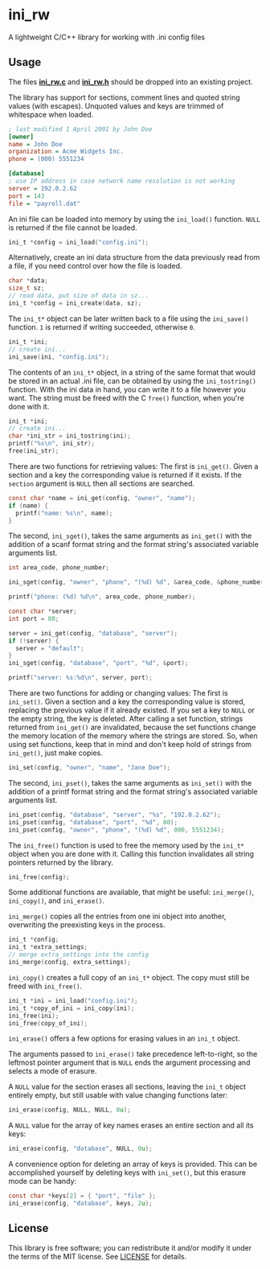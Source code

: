 
# ini_rw
A lightweight C/C++ library for working with .ini config files

## Usage
The files **[ini_rw.c](src/ini_rw.c?raw=1)** and **[ini_rw.h](src/ini_rw.h?raw=1)**
should be dropped into an existing project.

The library has support for sections, comment lines and quoted string values
(with escapes). Unquoted values and keys are trimmed of whitespace when loaded.

```ini
; last modified 1 April 2001 by John Doe
[owner]
name = John Doe
organization = Acme Widgets Inc.
phone = (000) 5551234

[database]
; use IP address in case network name resolution is not working
server = 192.0.2.62
port = 143
file = "payroll.dat"
```

An ini file can be loaded into memory by using the `ini_load()` function.
`NULL` is returned if the file cannot be loaded.
```c
ini_t *config = ini_load("config.ini");
```

Alternatively, create an ini data structure from the data previously read from
a file, if you need control over how the file is loaded.
```c
char *data;
size_t sz;
// read data, put size of data in sz...
ini_t *config = ini_create(data, sz);
```

The `ini_t*` object can be later written back to a file using the `ini_save()`
function. `1` is returned if writing succeeded, otherwise `0`.
```c
ini_t *ini;
// create ini...
ini_save(ini, "config.ini");
```

The contents of an `ini_t*` object, in a string of the same format that would
be stored in an actual .ini file, can be obtained by using the `ini_tostring()`
function. With the ini data in hand, you can write it to a file however you
want. The string must be freed with the C `free()` function, when you're done
with it.
```c
ini_t *ini;
// create ini...
char *ini_str = ini_tostring(ini);
printf("%s\n", ini_str);
free(ini_str);
```

There are two functions for retrieving values: The first is `ini_get()`.  Given
a section and a key the corresponding value is returned if it exists.  If the
`section` argument is `NULL` then all sections are searched.
```c
const char *name = ini_get(config, "owner", "name");
if (name) {
  printf("name: %s\n", name);
}
```

The second, `ini_sget()`, takes the same arguments as `ini_get()` with the
addition of a scanf format string and the format string's associated variable
arguments list.
```c
int area_code, phone_number;

ini_sget(config, "owner", "phone", "(%d) %d", &area_code, &phone_number);

printf("phone: (%d) %d\n", area_code, phone_number);

const char *server;
int port = 80;

server = ini_get(config, "database", "server");
if (!server) {
  server = "default";
}
ini_sget(config, "database", "port", "%d", &port);

printf("server: %s:%d\n", server, port);
```

There are two functions for adding or changing values: The first is
`ini_set()`.  Given a section and a key the corresponding value is stored,
replacing the previous value if it already existed. If you set a key to `NULL`
or the empty string, the key is deleted.  After calling a set function, strings
returned from `ini_get()` are invalidated, because the set functions change the
memory location of the memory where the strings are stored. So, when using set
functions, keep that in mind and don't keep hold of strings from `ini_get()`,
just make copies.
```c
ini_set(config, "owner", "name", "Jane Doe");
```

The second, `ini_pset()`, takes the same arguments as `ini_set()` with the
addition of a printf format string and the format string's associated variable
arguments list.
```c
ini_pset(config, "database", "server", "%s", "192.0.2.62");
ini_pset(config, "database", "port", "%d", 80);
ini_pset(config, "owner", "phone", "(%d) %d", 000, 5551234);
```

The `ini_free()` function is used to free the memory used by the `ini_t*`
object when you are done with it. Calling this function invalidates all string
pointers returned by the library.
```c
ini_free(config);
```

Some additional functions are available, that might be useful: `ini_merge()`,
`ini_copy()`, and `ini_erase()`.

`ini_merge()` copies all the entries from one ini object into another,
overwriting the preexisting keys in the process.
```c
ini_t *config;
ini_t *extra_settings;
// merge extra_settings into the config
ini_merge(config, extra_settings);
```

`ini_copy()` creates a full copy of an `ini_t*` object. The copy must still be
freed with `ini_free()`.
```c
ini_t *ini = ini_load("config.ini");
ini_t *copy_of_ini = ini_copy(ini);
ini_free(ini);
ini_free(copy_of_ini);
```

`ini_erase()` offers a few options for erasing values in an `ini_t` object.

The arguments passed to `ini_erase()` take precedence left-to-right, so the
leftmost pointer argument that is `NULL` ends the argument processing and
selects a mode of erasure.

A `NULL` value for the section erases all sections, leaving the `ini_t` object
entirely empty, but still usable with value changing functions later:
```c
ini_erase(config, NULL, NULL, 0u);
```

A `NULL` value for the array of key names erases an entire section and all its
keys:
```c
ini_erase(config, "database", NULL, 0u);
```

A convenience option for deleting an array of keys is provided. This can be
accomplished yourself by deleting keys with `ini_set()`, but this erasure mode
can be handy:
```c
const char *keys[2] = { "port", "file" };
ini_erase(config, "database", keys, 2u);
```

## License
This library is free software; you can redistribute it and/or modify it under
the terms of the MIT license. See [LICENSE](LICENSE) for details.

